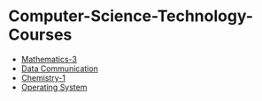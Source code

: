 # Computer-Science-Technology-Courses
- [Mathematics-3](https://docs.google.com/document/d/1Cuo2e7xSZdncIm1JXtygFAO4AnYc8RrCajv9rgZODJU/edit?tab=t.0)
- [Data Communication](https://docs.google.com/document/d/1pPD7ecmx2PlH9318V0h16KJwMOVQ9TMQ7A3uE9Gun6g/edit?usp=drive_link)
- [Chemistry-1](https://docs.google.com/document/d/1iW9Pqq8RZNY69xqweb2BgD9F9QVhxk6Q7lLJAdKpLUQ/edit?usp=sharing) 
- [Operating System](https://docs.google.com/document/d/1t-BnlDuQa_YL282oBH_PVZYWMuPg4vm7kJrX98x3F6k/edit?usp=sharing) 

